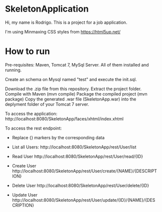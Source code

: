 # SkeletonApplication

Hi, my name is Rodrigo.
This is a project for a job application.


I'm using Minmaxing CSS styles from https://html5up.net/

# How to run

Pre-requisites: Maven, Tomcat 7, MySql Server. All of them installed and running.

Create an schema on Mysql named "test" and execute the init.sql.

Download the .zip file from this repository. 
Extract the project folder.
Compile with Maven (mvn compile)
Package the compiled project (mvn package)
Copy the generated .war file (SkeletonApp.war) into the deplyment folder of your Tomcat 7 server.

To access the application:
http://localhost:8080/SkeletonApp/faces/xhtml/index.xhtml


To access the rest endpoint:
* Replace {} markers by the corresponding data

- List all Users:
http://localhost:8080/SkeletonApp/rest/User/list 

- Read User
http://localhost:8080/SkeletonApp/rest/User/read/{ID} 

- Create User
http://localhost:8080/SkeletonApp/rest/User/create/{NAME}/{DESCRIPTION}

- Delete User
http://localhost:8080/SkeletonApp/rest/User/delete/{ID}

- Update User
http://localhost:8080/SkeletonApp/rest/User/update/{ID}/{NAME}/{DESCRIPTION}
